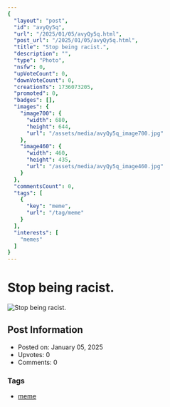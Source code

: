 ```yaml
---
{
  "layout": "post",
  "id": "avyQy5q",
  "url": "/2025/01/05/avyQy5q.html",
  "post_url": "/2025/01/05/avyQy5q.html",
  "title": "Stop being racist.",
  "description": "",
  "type": "Photo",
  "nsfw": 0,
  "upVoteCount": 0,
  "downVoteCount": 0,
  "creationTs": 1736073205,
  "promoted": 0,
  "badges": [],
  "images": {
    "image700": {
      "width": 680,
      "height": 644,
      "url": "/assets/media/avyQy5q_image700.jpg"
    },
    "image460": {
      "width": 460,
      "height": 435,
      "url": "/assets/media/avyQy5q_image460.jpg"
    }
  },
  "commentsCount": 0,
  "tags": [
    {
      "key": "meme",
      "url": "/tag/meme"
    }
  ],
  "interests": [
    "memes"
  ]
}
---
```


# Stop being racist.

![Stop being racist.](/assets/media/avyQy5q_image700.jpg)

## Post Information

- Posted on: January 05, 2025
- Upvotes: 0
- Comments: 0

### Tags

- [meme](/tag/meme)

